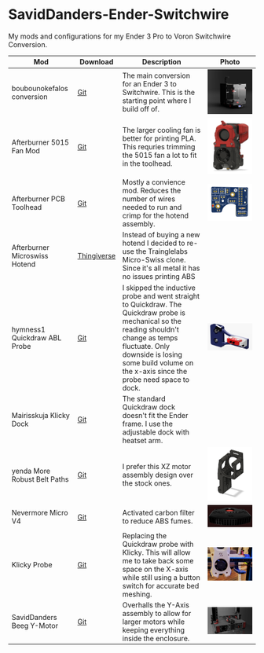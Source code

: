 # SavidDanders-Ender-Switchwire
My mods and configurations for my Ender 3 Pro to Voron Switchwire Conversion.

| Mod                           | Download    | Description                                                                                                                                                                                                                                                                                                                                               | Photo |
|-------------------------------|-------------|-----------------------------------------------------------------------------------------------------------------------------------------------------------------------------------------------------------------------------------------------------------------------------------------------------------------------------------------------------------|-------|
| boubounokefalos conversion    | [Git](https://github.com/boubounokefalos/Ender_SW)                                                                    | The main conversion for an Ender 3 to Switchwire. This is the starting point where I build off of.                                                                                                                                              |![Ender 3 to Switchwire Conversion](https://github.com/SavidDanders/SavidDanders-Ender-Switchwire/blob/main/Images/enclosed.png?raw=true)       |
| Afterburner 5015 Fan Mod      | [Git](https://github.com/Greg191134/Voron/tree/master/Afterburner%20Optimisation/5015%20fan%20mod)                    | The larger cooling fan is better for printing PLA. This requries trimming the 5015 fan a lot to fit in the toolhead.                                                                                                                            |![Afterburner 5015 Fan Mod](https://github.com/SavidDanders/SavidDanders-Ender-Switchwire/blob/main/Images/5015.png?raw=true)       |
| Afterburner PCB Toolhead      | [Git](https://github.com/VoronDesign/Voron-Hardware/tree/master/Afterburner_Toolhead_PCB)                             | Mostly a convience mod. Reduces the number of wires needed to run and crimp for the hotend assembly.                                                                                                                                            |![Afterburner PCB Mod](https://github.com/SavidDanders/SavidDanders-Ender-Switchwire/blob/main/Images/PCB.png?raw=true)       |
| Afterburner Microswiss Hotend | [Thingiverse](https://www.thingiverse.com/thing:4826740)                                                              | Instead of buying a new hotend I decided to re-use the Trainglelabs Micro-Swiss clone. Since it's all metal it has no issues printing ABS                                                                                                       |       |
| hymness1 Quickdraw ABL Probe  | [Git](https://github.com/VoronDesign/VoronUsers/tree/master/printer_mods/hymness1/Quickdraw_probe_Voron_Switchwire)   | I skipped the inductive probe and went straight to Quickdraw. The Quickdraw probe is mechanical so the reading shouldn't change as temps fluctuate. Only downside is losing some build volume on the x-axis since the probe need space to dock. |![Original Switchwire ABL Probe](https://github.com/SavidDanders/SavidDanders-Ender-Switchwire/blob/main/Images/quickdraw_SW_remix.png?raw=true)       |
| Mairisskuja Klicky Dock       | [Git](https://github.com/mairisskuja/printer-mods/tree/main/%5B%20Ender%20SW%20%5D%20Quickdraw%20Probe%20Arm)         | The standard Quickdraw dock doesn't fit the Ender frame. I use the adjustable dock with heatset arm.                                                                                                                                            |       |
| yenda More Robust Belt Paths  | [Git](https://github.com/VoronDesign/VoronUsers/tree/master/printer_mods/yenda/vsw_more_robust_belt_paths)            | I prefer this XZ motor assembly design over the stock ones.                                                                                                                                                                                     |![Robust XZ Motor Mounts](https://github.com/SavidDanders/SavidDanders-Ender-Switchwire/blob/main/Images/Robust_XZ.PNG?raw=true)       |
| Nevermore Micro V4            | [Git](https://github.com/nevermore3d/Nevermore_Micro)                                                                 | Activated carbon filter to reduce ABS fumes.                                                                                                                                                                                                    |![Nevermore V4 Carbon Filter](https://github.com/SavidDanders/SavidDanders-Ender-Switchwire/blob/main/Images/Nevermore_V4.png?raw=true)       |
| Klicky Probe                  | [Git](https://github.com/jlas1/Klicky-Probe/tree/main/Printers/Voron/Switchwire)                                      | Replacing the Quickdraw probe with Klicky. This will allow me to take back some space on the X-axis while still using a button switch for accurate bed meshing.                                                                                 |![Klicky Switchwire Probe](https://github.com/SavidDanders/SavidDanders-Ender-Switchwire/blob/main/Images/Klicky_SW.jpg?raw=true)       |
| SavidDanders Beeg Y-Motor     | [Git](https://github.com/SavidDanders/SavidDanders-Ender-Switchwire/tree/main/Beeg%20Y-Motor%20Mod)                   | Overhalls the Y-Axis assembly to allow for larger motors while keeping everything inside the enclosure.                                                                                                                                         |![Beeg Y-Motor Mod](https://github.com/SavidDanders/SavidDanders-Ender-Switchwire/blob/main/Images/y_motor.PNG?raw=true)        |
